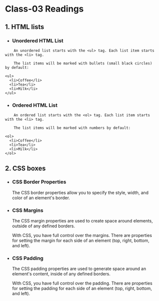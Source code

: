 # Class-03 Readings
## 1. HTML lists
- ### Unordered HTML List
```
    An unordered list starts with the <ul> tag. Each list item starts with the <li> tag.

    The list items will be marked with bullets (small black circles) by default:

<ul>
  <li>Coffee</li>
  <li>Tea</li>
  <li>Milk</li>
</ul>

```
- ### Ordered HTML List
```
    An ordered list starts with the <ol> tag. Each list item starts with the <li> tag.

    The list items will be marked with numbers by default:
    
<ol>
  <li>Coffee</li>
  <li>Tea</li>
  <li>Milk</li>
</ol>

```

## 2. CSS boxes
- ### CSS Border Properties
  The CSS border properties allow you to specify the style, width, and color of an element's border.

- ### CSS Margins
  
    The CSS margin properties are used to create space around elements, outside of any defined borders.

    With CSS, you have full control over the margins. There are properties for setting the margin for each side of an element (top, right, bottom, and left).

- ### CSS Padding
    The CSS padding properties are used to generate space around an element's content, inside of any defined borders.

    With CSS, you have full control over the padding. There are properties for setting the padding for each side of an element (top, right, bottom, and left).


